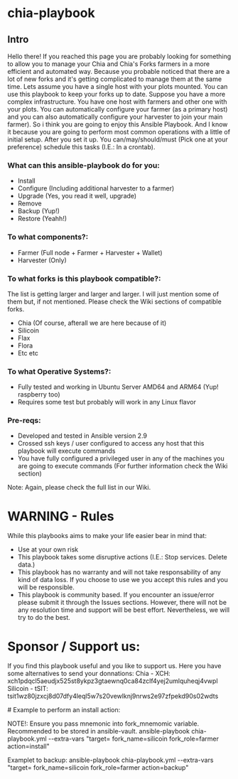 # chia-playbook
## Intro

Hello there! If you reached this page you are probably looking for something to allow you to manage your Chia and Chia's Forks farmers in a more efficient and automated way. Because you probable noticed that there are a lot of new forks and it's getting complicated to manage them at the same time.
Lets assume you have a single host with your plots mounted. You can use this playbook to keep your forks up to date.
Suppose you have a more complex infrastructure. You have one host with farmers and other one with your plots. You can automatically configure your farmer (as a primary host) and you can also automatically configure your harvester to join your main farmer).
So i think you are going to enjoy this Ansible Playbook. And I know it because you are going to perform most common operations with a little of initial setup. 
After you set it up. You can/may/should/must (Pick one at your preference) schedule this tasks (I.E.: In a crontab).

### What can this ansible-playbook do for you:
- Install
- Configure (Including additional harvester to a farmer)
- Upgrade (Yes, you read it well, upgrade)
- Remove
- Backup (Yup!)
- Restore (Yeahh!)

### To what components?:
- Farmer (Full node + Farmer + Harvester + Wallet)
- Harvester (Only)

### To what forks is this playbook compatible?:
The list is getting larger and larger and larger. I will just mention some of them but, if not mentioned. Please check the Wiki sections of compatible forks.
- Chia (Of course, afterall we are here because of it)
- Silicoin
- Flax
- Flora
- Etc etc

### To what Operative Systems?:
- Fully tested and working in Ubuntu Server AMD64 and ARM64 (Yup! raspberry too)
- Requires some test but probably will work in any Linux flavor

### Pre-reqs:
- Developed and tested in Ansible version 2.9
- Crossed ssh keys / user configured to access any host that this playbook will execute commands
- You have fully configured a privileged user in any of the machines you are going to execute commands (For further information check the Wiki section)

Note: Again, please check the full list in our Wiki.

# WARNING - Rules
While this playbooks aims to make your life easier bear in mind that:
- Use at your own risk
- This playbook takes some disruptive actions (I.E.: Stop services. Delete data.)
- This playbook has no warranty and will not take responsability of any kind of data loss. If you choose to use we you accept this rules and you will be responsible.
- This playbook is community based. If you encounter an issue/error please submit it through the Issues sections. However, there will not be any resolution time and support will be best effort. Nevertheless, we will try to do the best.

# Sponsor / Support us:
If you find this playbook useful and you like to support us. Here you have some alternatives to send your donnations:
Chia - XCH: xch1pdqcl5aeudjx525st8ykpz3gtaewnq0ca84zclf4yej2umlquheqj4vwpl
Silicoin - tSIT: tsit1wz80jzxcj8d07dfy4leql5w7s20vewlknj9nrws2e97zfpekd90s02wdts



# Example to perform an install action:  

NOTE!: Ensure you pass mnemonic into fork_mnemomic variable. Recommended to be stored in ansible-vault.
ansible-playbook chia-playbook.yml --extra-vars "target=<hostname> fork_name=silicoin fork_role=farmer action=install"


Examplet to backup:
ansible-playbook chia-playbook.yml --extra-vars "target=<hostname> fork_name=silicoin fork_role=farmer action=backup"
